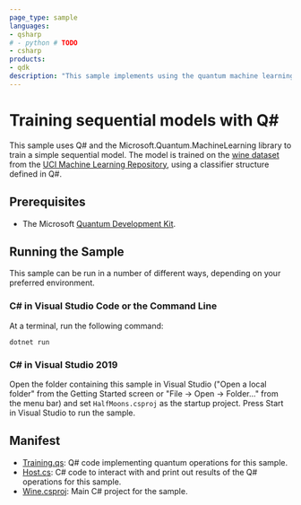 ```yaml
---
page_type: sample
languages:
- qsharp
# - python # TODO
- csharp
products:
- qdk
description: "This sample implements using the quantum machine learning library to train a sequential model on the half-moons dataset."
---
```


# Training sequential models with Q\#

This sample uses Q# and the Microsoft.Quantum.MachineLearning library to train a simple sequential model.
The model is trained on the [wine dataset](https://archive.ics.uci.edu/ml/datasets/wine) from the [UCI Machine Learning Repository](https://archive.ics.uci.edu/), using a classifier structure defined in Q#.


## Prerequisites

- The Microsoft [Quantum Development Kit](https://docs.microsoft.com/quantum/install-guide/).

## Running the Sample

This sample can be run in a number of different ways, depending on your preferred environment.

<!-- TODO
### Python in Visual Studio Code or the Command Line ###

At a terminal, run the following command:

```bash
python host.py
``` -->

### C# in Visual Studio Code or the Command Line

At a terminal, run the following command:

```dotnetcli
dotnet run
```

### C# in Visual Studio 2019

Open the folder containing this sample in Visual Studio ("Open a local folder" from the Getting Started screen or "File → Open → Folder..." from the menu bar) and set `HalfMoons.csproj` as the startup project.
Press Start in Visual Studio to run the sample.

## Manifest

- [Training.qs](https://github.com/microsoft/Quantum/blob/master/samples/machine-learning/wine/Training.qs): Q# code implementing quantum operations for this sample.
- [Host.cs](https://github.com/microsoft/Quantum/blob/master/samples/machine-learning/wine/Host.cs): C# code to interact with and print out results of the Q# operations for this sample.
- [Wine.csproj](https://github.com/microsoft/Quantum/blob/master/samples/machine-learning/wine/Wine.csproj): Main C# project for the sample.
